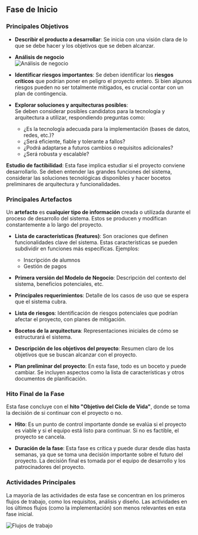 
## Fase de Inicio

### Principales Objetivos

- **Describir el producto a desarrollar**: Se inicia con una visión clara de lo que se debe hacer y los objetivos que se deben alcanzar.
    
- **Análisis de negocio**  
    ![Análisis de negocio](https://lh7-rt.googleusercontent.com/docsz/AD_4nXcPocQvMecCbl5x3Z0ccJX0aeEhTjiL3UeDrk1S_RyxHUKGHSmdI4a97S5epRvCK0642ApEvweJsjKu0WTJ0JIl1dcsnYgM89CnaUUS8oDtexD58iqol7KXlwBOxu40rX3MwDbe8D62Sh2_iIhQRYLnqic?key=VReuh94fGGpJZLGsXsGdUQ)
    
- **Identificar riesgos importantes**: Se deben identificar los **riesgos críticos** que podrían poner en peligro el proyecto entero. Si bien algunos riesgos pueden no ser totalmente mitigados, es crucial contar con un plan de contingencia.
    
- **Explorar soluciones y arquitecturas posibles**:  
    Se deben considerar posibles candidatos para la tecnología y arquitectura a utilizar, respondiendo preguntas como:
    
    - ¿Es la tecnología adecuada para la implementación (bases de datos, redes, etc.)?
    - ¿Será eficiente, fiable y tolerante a fallos?
    - ¿Podrá adaptarse a futuros cambios o requisitos adicionales?
    - ¿Será robusta y escalable?

**Estudio de factibilidad**: Esta fase implica estudiar si el proyecto conviene desarrollarlo. Se deben entender las grandes funciones del sistema, considerar las soluciones tecnológicas disponibles y hacer bocetos preliminares de arquitectura y funcionalidades.

### Principales Artefactos

Un **artefacto** es **cualquier tipo de información** creada o utilizada durante el proceso de desarrollo del sistema. Estos se producen y modifican constantemente a lo largo del proyecto.

- **Lista de características (features)**: Son oraciones que definen funcionalidades clave del sistema. Estas características se pueden subdividir en funciones más específicas. Ejemplos:
    
    - Inscripción de alumnos
    - Gestión de pagos
- **Primera versión del Modelo de Negocio**: Descripción del contexto del sistema, beneficios potenciales, etc.
    
- **Principales requerimientos**: Detalle de los casos de uso que se espera que el sistema cubra.
    
- **Lista de riesgos**: Identificación de riesgos potenciales que podrían afectar el proyecto, con planes de mitigación.
    
- **Bocetos de la arquitectura**: Representaciones iniciales de cómo se estructurará el sistema.
    
- **Descripción de los objetivos del proyecto**: Resumen claro de los objetivos que se buscan alcanzar con el proyecto.
    
- **Plan preliminar del proyecto**: En esta fase, todo es un boceto y puede cambiar. Se incluyen aspectos como la lista de características y otros documentos de planificación.
    

### Hito Final de la Fase

Esta fase concluye con el **hito "Objetivo del Ciclo de Vida"**, donde se toma la decisión de si continuar con el proyecto o no.

- **Hito**: Es un punto de control importante donde se evalúa si el proyecto es viable y si el equipo está listo para continuar. Si no es factible, el proyecto se cancela.
    
- **Duración de la fase**: Esta fase es crítica y puede durar desde días hasta semanas, ya que se toma una decisión importante sobre el futuro del proyecto. La decisión final es tomada por el equipo de desarrollo y los patrocinadores del proyecto.
    

### Actividades Principales

La mayoría de las actividades de esta fase se concentran en los primeros flujos de trabajo, como los requisitos, análisis y diseño. Las actividades en los últimos flujos (como la implementación) son menos relevantes en esta fase inicial.

![Flujos de trabajo](https://lh7-rt.googleusercontent.com/docsz/AD_4nXc50UCKnVITtruvWiG7wFaJf2vO9OHMYegVdJ9LCizCKwcoXh_27MKLnPVSjqWlG8Txmsp8Ie7Gl9R7sct_dLlNNsCjiZvRvzp1l2giIsYGZny4dLJoC4xM5iN4-pMevl353tnjay0sB8clvOiZrTYemAw?key=VReuh94fGGpJZLGsXsGdUQ)
